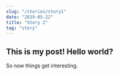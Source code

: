 ```yaml
---
slug: "/stories/story1"
date: "2019-05-22"
title: "Story 2"
tag: "story"
---
```

## This is my post! Hello world?
So now things get interesting.